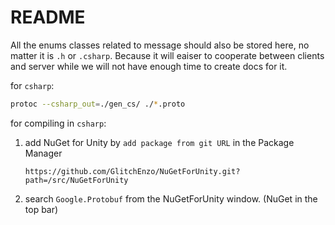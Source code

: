 # README

All the enums classes related to message should also be stored here, no matter it is `.h` or `.csharp`. Because it will eaiser to cooperate between clients and server while we will not have enough time to create docs for it.

for `csharp`:
```sh
protoc --csharp_out=./gen_cs/ ./*.proto
```

for compiling in `csharp`:

1. add NuGet for Unity by `add package from git URL` in the Package Manager
    ```
    https://github.com/GlitchEnzo/NuGetForUnity.git?path=/src/NuGetForUnity
    ```
2. search `Google.Protobuf` from the NuGetForUnity window. (NuGet in the top bar) 
